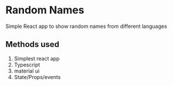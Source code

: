 # Random Names

Simple React app to show random names from different languages

## Methods used

1. Simplest react app
2. Typescript
3. material ui
4. State/Props/events

